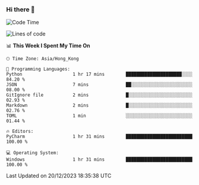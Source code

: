 ### Hi there 👋

<!--
**RoiexLee/RoiexLee** is a ✨ _special_ ✨ repository because its `README.md` (this file) appears on your GitHub profile.

Here are some ideas to get you started:

- 🔭 I’m currently working on ...
- 🌱 I’m currently learning ...
- 👯 I’m looking to collaborate on ...
- 🤔 I’m looking for help with ...
- 💬 Ask me about ...
- 📫 How to reach me: ...
- 😄 Pronouns: ...
- ⚡ Fun fact: ...
-->

<!--START_SECTION:waka-->
![Code Time](http://img.shields.io/badge/Code%20Time-430%20hrs%2020%20mins-blue)

![Lines of code](https://img.shields.io/badge/From%20Hello%20World%20I%27ve%20Written-37.4%20thousand%20lines%20of%20code-blue)

📊 **This Week I Spent My Time On** 

```text
🕑︎ Time Zone: Asia/Hong_Kong

💬 Programming Languages: 
Python                   1 hr 17 mins        █████████████████████░░░░   84.20 % 
JSON                     7 mins              ██░░░░░░░░░░░░░░░░░░░░░░░   08.00 % 
GitIgnore file           2 mins              █░░░░░░░░░░░░░░░░░░░░░░░░   02.93 % 
Markdown                 2 mins              █░░░░░░░░░░░░░░░░░░░░░░░░   02.76 % 
TOML                     1 min               ░░░░░░░░░░░░░░░░░░░░░░░░░   01.44 % 

🔥 Editors: 
PyCharm                  1 hr 31 mins        █████████████████████████   100.00 % 

💻 Operating System: 
Windows                  1 hr 31 mins        █████████████████████████   100.00 % 
```


 Last Updated on 20/12/2023 18:35:38 UTC
<!--END_SECTION:waka-->

